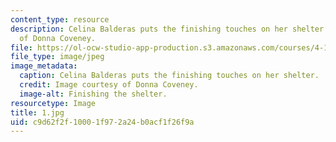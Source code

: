 ```yaml
---
content_type: resource
description: Celina Balderas puts the finishing touches on her shelter. Image courtesy
  of Donna Coveney.
file: https://ol-ocw-studio-app-production.s3.amazonaws.com/courses/4-125b-architecture-studio-building-in-landscapes-fall-2005/c9d62f2f10001f972a24b0acf1f26f9a_1.jpg
file_type: image/jpeg
image_metadata:
  caption: Celina Balderas puts the finishing touches on her shelter.
  credit: Image courtesy of Donna Coveney.
  image-alt: Finishing the shelter.
resourcetype: Image
title: 1.jpg
uid: c9d62f2f-1000-1f97-2a24-b0acf1f26f9a
---
```

